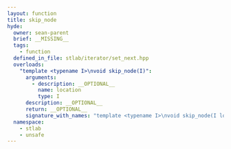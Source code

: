 ```yaml
---
layout: function
title: skip_node
hyde:
  owner: sean-parent
  brief: __MISSING__
  tags:
    - function
  defined_in_file: stlab/iterator/set_next.hpp
  overloads:
    "template <typename I>\nvoid skip_node(I)":
      arguments:
        - description: __OPTIONAL__
          name: location
          type: I
      description: __OPTIONAL__
      return: __OPTIONAL__
      signature_with_names: "template <typename I>\nvoid skip_node(I location)"
  namespace:
    - stlab
    - unsafe
---
```

